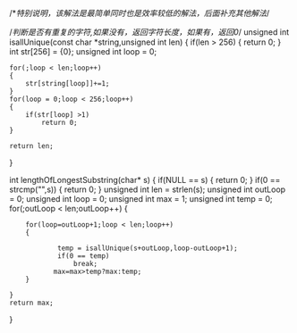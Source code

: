 
/**特别说明，该解法是最简单同时也是效率较低的解法，后面补充其他解法*/

/*判断是否有重复的字符,如果没有，返回字符长度，如果有，返回0*/
unsigned int isallUnique(const char *string,unsigned int len)
{
    if(len > 256)
    {
        return 0;
    }
    int str[256] = {0};
    unsigned int loop = 0;
    
    for(;loop < len;loop++)
    {
        str[string[loop]]+=1;
    }
    for(loop = 0;loop < 256;loop++)
    {
        if(str[loop] >1)
            return 0;
    }
    
    return len;
    
}

int lengthOfLongestSubstring(char* s) {
    if(NULL == s)
    {
        return 0;
    }
    if(0 == strcmp("",s))
    {
        return 0;
    }
    unsigned int len = strlen(s);
    unsigned int outLoop = 0;
    unsigned int loop = 0;
    unsigned int max = 1;
    unsigned int temp = 0;
    for(;outLoop < len;outLoop++)
    {
 
        for(loop=outLoop+1;loop < len;loop++)
        {
 
                temp = isallUnique(s+outLoop,loop-outLoop+1);
                if(0 == temp)
                    break;
               max=max>temp?max:temp;
        }
        
    }
    return max;
}
